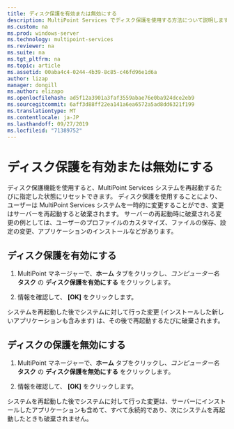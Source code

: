 ```yaml
---
title: ディスク保護を有効または無効にする
description: MultiPoint Services でディスク保護を使用する方法について説明します。
ms.custom: na
ms.prod: windows-server
ms.technology: multipoint-services
ms.reviewer: na
ms.suite: na
ms.tgt_pltfrm: na
ms.topic: article
ms.assetid: 00aba4c4-0244-4b39-8c85-c46fd96e1d6a
author: lizap
manager: dongill
ms.author: elizapo
ms.openlocfilehash: ad5f12a3901a3faf3559abae76e0ba924dce2eb9
ms.sourcegitcommit: 6aff3d88ff22ea141a6ea6572a5ad8dd6321f199
ms.translationtype: MT
ms.contentlocale: ja-JP
ms.lasthandoff: 09/27/2019
ms.locfileid: "71389752"
---
```

# <a name="enable-or-disable-disk-protection"></a>ディスク保護を有効または無効にする
ディスク保護機能を使用すると、MultiPoint Services システムを再起動するたびに指定した状態にリセットできます。 ディスク保護を使用することにより、ユーザーは MultiPoint Services システムを一時的に変更することができ、変更はサーバーを再起動すると破棄されます。 サーバーの再起動時に破棄される変更の例としては、ユーザーのプロファイルのカスタマイズ、ファイルの保存、設定の変更、アプリケーションのインストールなどがあります。  
  
## <a name="enable-disk-protection"></a>ディスク保護を有効にする  
  
1.  MultiPoint マネージャーで、**ホーム** タブをクリックし、*コンピューター名* **タスク** の **ディスク保護を有効にする** をクリックします。  
  
2.  情報を確認して、 **[OK]** をクリックします。  
  
システムを再起動した後でシステムに対して行った変更 (インストールした新しいアプリケーションも含みます) は、その後で再起動するたびに破棄されます。  
  
## <a name="disable-disk-protection"></a>ディスクの保護を無効にする  
  
1.  MultiPoint マネージャーで、**ホーム** タブをクリックし、*コンピューター名* **タスク** の **ディスク保護を無効にする** をクリックします。  
  
2.  情報を確認して、 **[OK]** をクリックします。  
  
システムを再起動した後でシステムに対して行った変更は、サーバーにインストールしたアプリケーションも含めて、すべて永続的であり、次にシステムを再起動したときも破棄されません。  
  
